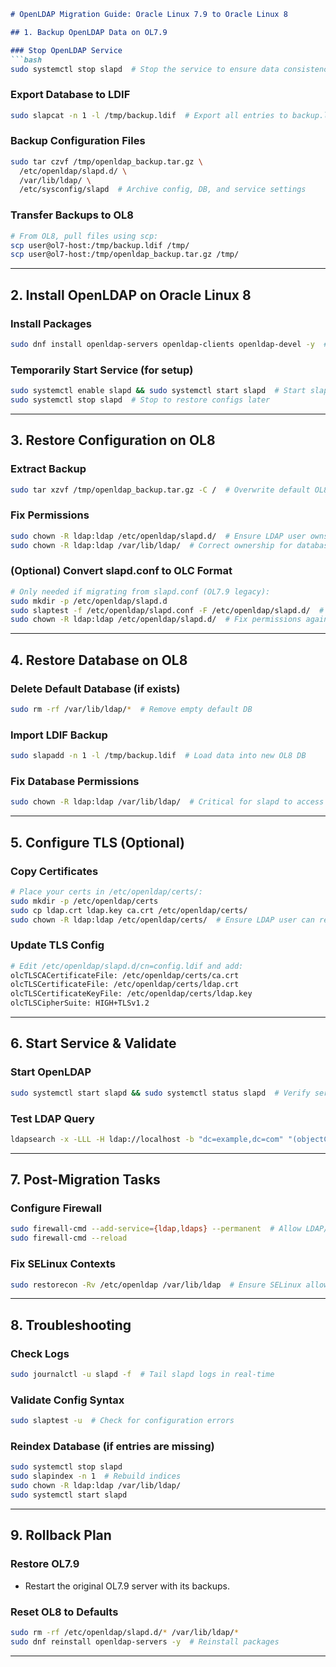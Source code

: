 ```markdown
# OpenLDAP Migration Guide: Oracle Linux 7.9 to Oracle Linux 8

## 1. Backup OpenLDAP Data on OL7.9

### Stop OpenLDAP Service
```bash
sudo systemctl stop slapd  # Stop the service to ensure data consistency
```

### Export Database to LDIF
```bash
sudo slapcat -n 1 -l /tmp/backup.ldif  # Export all entries to backup.ldif
```

### Backup Configuration Files
```bash
sudo tar czvf /tmp/openldap_backup.tar.gz \
  /etc/openldap/slapd.d/ \
  /var/lib/ldap/ \
  /etc/sysconfig/slapd  # Archive config, DB, and service settings
```

### Transfer Backups to OL8
```bash
# From OL8, pull files using scp:
scp user@ol7-host:/tmp/backup.ldif /tmp/
scp user@ol7-host:/tmp/openldap_backup.tar.gz /tmp/
```

---

## 2. Install OpenLDAP on Oracle Linux 8

### Install Packages
```bash
sudo dnf install openldap-servers openldap-clients openldap-devel -y  # Core OpenLDAP packages
```

### Temporarily Start Service (for setup)
```bash
sudo systemctl enable slapd && sudo systemctl start slapd  # Start slapd to initialize defaults
sudo systemctl stop slapd  # Stop to restore configs later
```

---

## 3. Restore Configuration on OL8

### Extract Backup
```bash
sudo tar xzvf /tmp/openldap_backup.tar.gz -C /  # Overwrite default OL8 configs
```

### Fix Permissions
```bash
sudo chown -R ldap:ldap /etc/openldap/slapd.d/  # Ensure LDAP user owns configs
sudo chown -R ldap:ldap /var/lib/ldap/  # Correct ownership for database files
```

### (Optional) Convert slapd.conf to OLC Format
```bash
# Only needed if migrating from slapd.conf (OL7.9 legacy):
sudo mkdir -p /etc/openldap/slapd.d
sudo slaptest -f /etc/openldap/slapd.conf -F /etc/openldap/slapd.d/  # Convert config
sudo chown -R ldap:ldap /etc/openldap/slapd.d/  # Fix permissions again
```

---

## 4. Restore Database on OL8

### Delete Default Database (if exists)
```bash
sudo rm -rf /var/lib/ldap/*  # Remove empty default DB
```

### Import LDIF Backup
```bash
sudo slapadd -n 1 -l /tmp/backup.ldif  # Load data into new OL8 DB
```

### Fix Database Permissions
```bash
sudo chown -R ldap:ldap /var/lib/ldap/  # Critical for slapd to access DB
```

---

## 5. Configure TLS (Optional)

### Copy Certificates
```bash
# Place your certs in /etc/openldap/certs/:
sudo mkdir -p /etc/openldap/certs
sudo cp ldap.crt ldap.key ca.crt /etc/openldap/certs/
sudo chown -R ldap:ldap /etc/openldap/certs/  # Ensure LDAP user can read certs
```

### Update TLS Config
```bash
# Edit /etc/openldap/slapd.d/cn=config.ldif and add:
olcTLSCACertificateFile: /etc/openldap/certs/ca.crt
olcTLSCertificateFile: /etc/openldap/certs/ldap.crt
olcTLSCertificateKeyFile: /etc/openldap/certs/ldap.key
olcTLSCipherSuite: HIGH+TLSv1.2
```

---

## 6. Start Service & Validate

### Start OpenLDAP
```bash
sudo systemctl start slapd && sudo systemctl status slapd  # Verify service is active
```

### Test LDAP Query
```bash
ldapsearch -x -LLL -H ldap://localhost -b "dc=example,dc=com" "(objectClass=*)"  # Replace with your base DN
```

---

## 7. Post-Migration Tasks

### Configure Firewall
```bash
sudo firewall-cmd --add-service={ldap,ldaps} --permanent  # Allow LDAP/LDAPS
sudo firewall-cmd --reload
```

### Fix SELinux Contexts
```bash
sudo restorecon -Rv /etc/openldap /var/lib/ldap  # Ensure SELinux allows access
```

---

## 8. Troubleshooting

### Check Logs
```bash
sudo journalctl -u slapd -f  # Tail slapd logs in real-time
```

### Validate Config Syntax
```bash
sudo slaptest -u  # Check for configuration errors
```

### Reindex Database (if entries are missing)
```bash
sudo systemctl stop slapd
sudo slapindex -n 1  # Rebuild indices
sudo chown -R ldap:ldap /var/lib/ldap/
sudo systemctl start slapd
```

---

## 9. Rollback Plan

### Restore OL7.9
- Restart the original OL7.9 server with its backups.

### Reset OL8 to Defaults
```bash
sudo rm -rf /etc/openldap/slapd.d/* /var/lib/ldap/*
sudo dnf reinstall openldap-servers -y  # Reinstall packages
```

---
